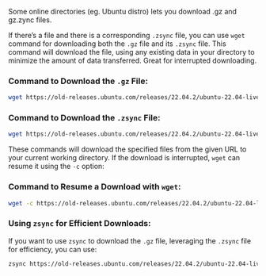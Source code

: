 
Some online directories (eg. Ubuntu distro) lets you download .gz and gz.zync files. 

If there’s a file and there is a corresponding `.zsync` file, you can use `wget` command for downloading both the `.gz` file and its `.zsync` file. This command will download the file, using any existing data in your directory to minimize the amount of data transferred. Great for interrupted downloading.

### **Command to Download the `.gz` File**:
```bash
wget https://old-releases.ubuntu.com/releases/22.04.2/ubuntu-22.04-live-server-riscv64.img.gz
```

### **Command to Download the `.zsync` File**:
```bash
wget https://old-releases.ubuntu.com/releases/22.04.2/ubuntu-22.04-live-server-riscv64.img.gz.zsync
```

These commands will download the specified files from the given URL to your current working directory. If the download is interrupted, `wget` can resume it using the `-c` option:

### **Command to Resume a Download with `wget`**:
```bash
wget -c https://old-releases.ubuntu.com/releases/22.04.2/ubuntu-22.04-live-server-riscv64.img.gz
```

### **Using `zsync` for Efficient Downloads**:
If you want to use `zsync` to download the `.gz` file, leveraging the `.zsync` file for efficiency, you can use:

```bash
zsync https://old-releases.ubuntu.com/releases/22.04.2/ubuntu-22.04-live-server-riscv64.img.gz.zsync
```